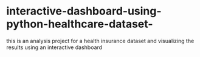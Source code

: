 # interactive-dashboard-using-python-healthcare-dataset-
this is an analysis project for a health insurance dataset and visualizing the results using an interactive dashboard
